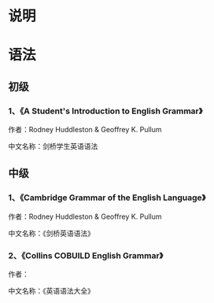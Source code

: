 说明
===

# 语法

## 初级

### 1、《A Student's Introduction to English Grammar》

作者：Rodney Huddleston & Geoffrey K. Pullum

中文名称：剑桥学生英语语法

## 中级

### 1、《Cambridge Grammar of the English Language》

作者：Rodney Huddleston & Geoffrey K. Pullum

中文名称：《剑桥英语语法》

### 2、《Collins COBUILD English Grammar》

作者：

中文名称：《英语语法大全》